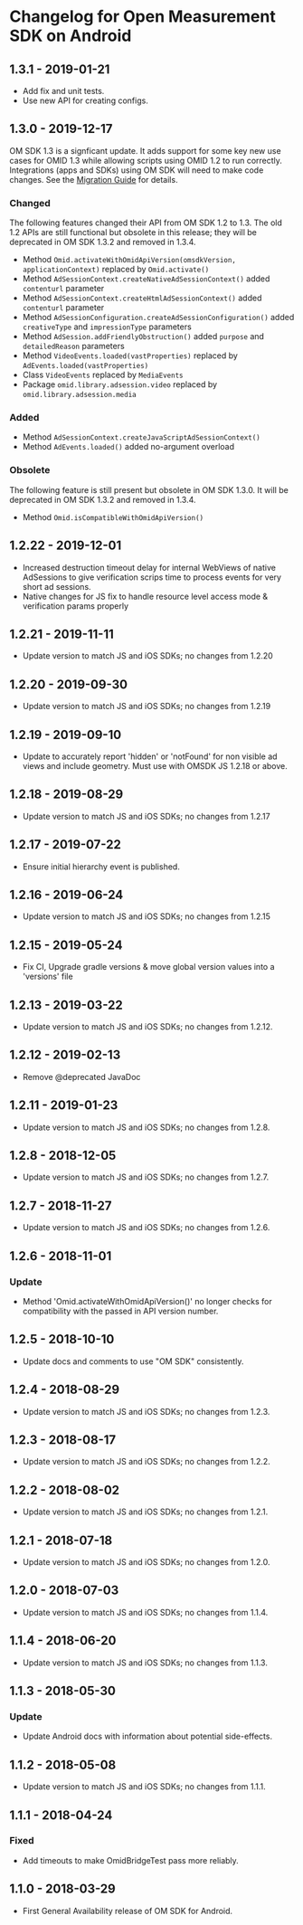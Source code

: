 # Changelog for Open Measurement SDK on Android

## 1.3.1 - 2019-01-21
- Add fix and unit tests.
- Use new API for creating configs.

## 1.3.0 - 2019-12-17

OM SDK 1.3 is a signficant update.  It adds support for some key new use cases for OMID 1.3 while allowing scripts using OMID 1.2 to run correctly.  Integrations (apps and SDKs) using OM SDK will need to make code changes.  See the [Migration Guide](docs/migration.md) for details.

### Changed
The following features changed their API from OM SDK 1.2 to 1.3.  The old 1.2 APIs are still functional but obsolete in this release; they will be deprecated in OM SDK 1.3.2 and removed in 1.3.4.

- Method `Omid.activateWithOmidApiVersion(omsdkVersion, applicationContext)` replaced by `Omid.activate()`
- Method `AdSessionContext.createNativeAdSessionContext()` added `contenturl` parameter
- Method `AdSessionContext.createHtmlAdSessionContext()` added `contenturl` parameter
- Method `AdSessionConfiguration.createAdSessionConfiguration()` added `creativeType` and `impressionType` parameters
- Method `AdSession.addFriendlyObstruction()` added `purpose` and `detailedReason` parameters
- Method `VideoEvents.loaded(vastProperties)` replaced by `AdEvents.loaded(vastProperties)`
- Class `VideoEvents` replaced by `MediaEvents`
- Package `omid.library.adsession.video` replaced by `omid.library.adsession.media`

### Added

- Method `AdSessionContext.createJavaScriptAdSessionContext()`
- Method `AdEvents.loaded()` added no-argument overload

### Obsolete
The following feature is still present but obsolete in OM SDK 1.3.0.  It will be deprecated in OM SDK 1.3.2 and removed in 1.3.4.

- Method `Omid.isCompatibleWithOmidApiVersion()`

## 1.2.22 - 2019-12-01
- Increased destruction timeout delay for internal WebViews of native AdSessions to give verification scrips time to process events for very short ad sessions.
- Native changes for JS fix to handle resource level access mode & verification params properly 

## 1.2.21 - 2019-11-11
- Update version to match JS and iOS SDKs; no changes from 1.2.20

## 1.2.20 - 2019-09-30
- Update version to match JS and iOS SDKs; no changes from 1.2.19

## 1.2.19 - 2019-09-10
- Update to accurately report 'hidden' or 'notFound' for non visible ad views and include geometry.
  Must use with OMSDK JS 1.2.18 or above.
  
## 1.2.18 - 2019-08-29
- Update version to match JS and iOS SDKs; no changes from 1.2.17

## 1.2.17 - 2019-07-22
- Ensure initial hierarchy event is published. 

## 1.2.16 - 2019-06-24
- Update version to match JS and iOS SDKs; no changes from 1.2.15

## 1.2.15 - 2019-05-24
- Fix CI, Upgrade gradle versions & move global version values into a 'versions' file

## 1.2.13 - 2019-03-22
- Update version to match JS and iOS SDKs; no changes from 1.2.12.

## 1.2.12 - 2019-02-13
- Remove @deprecated JavaDoc

## 1.2.11 - 2019-01-23
- Update version to match JS and iOS SDKs; no changes from 1.2.8.

## 1.2.8 - 2018-12-05
- Update version to match JS and iOS SDKs; no changes from 1.2.7.

## 1.2.7 - 2018-11-27
- Update version to match JS and iOS SDKs; no changes from 1.2.6.

## 1.2.6 - 2018-11-01
###  Update 
- Method 'Omid.activateWithOmidApiVersion()' no longer checks for compatibility with the passed in API version number.

## 1.2.5 - 2018-10-10
- Update docs and comments to use "OM SDK" consistently.

## 1.2.4 - 2018-08-29
- Update version to match JS and iOS SDKs; no changes from 1.2.3.

## 1.2.3 - 2018-08-17
- Update version to match JS and iOS SDKs; no changes from 1.2.2.

## 1.2.2 - 2018-08-02
- Update version to match JS and iOS SDKs; no changes from 1.2.1.

## 1.2.1 - 2018-07-18
- Update version to match JS and iOS SDKs; no changes from 1.2.0.

## 1.2.0 - 2018-07-03
- Update version to match JS and iOS SDKs; no changes from 1.1.4.

## 1.1.4 - 2018-06-20
- Update version to match JS and iOS SDKs; no changes from 1.1.3.

## 1.1.3 - 2018-05-30
### Update
- Update Android docs with information about potential side-effects.

## 1.1.2 - 2018-05-08
- Update version to match JS and iOS SDKs; no changes from 1.1.1.

## 1.1.1 - 2018-04-24
### Fixed
- Add timeouts to make OmidBridgeTest pass more reliably.

## 1.1.0 - 2018-03-29
- First General Availability release of OM SDK for Android.
